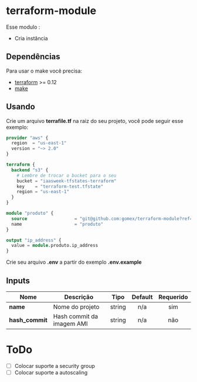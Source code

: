 # terraform-module

Esse modulo :
* Cria instância

## Dependências

Para usar o make você precisa:

 - [terraform](https://www.terraform.io/) >= 0.12
 - [make](https://www.gnu.org/software/make/)

## Usando

Crie um arquivo **terrafile.tf** na raiz do seu projeto, você pode seguir esse exemplo:

```terraform
provider "aws" {
  region  = "us-east-1"
  version = "~> 2.0"
}

terraform {
  backend "s3" {
    # Lembre de trocar o bucket para o seu
    bucket = "iaasweek-tfstates-terraform"
    key    = "terraform-test.tfstate"
    region = "us-east-1"
  }
}

module "produto" {
  source                  = "git@github.com:gomex/terraform-module?ref=v0.1"
  name                    = "produto"
}

output "ip_address" {
  value = module.produto.ip_address
}
```

Crie seu arquivo **.env** a partir do exemplo **.env.example**


## Inputs

| **Nome** | **Descrição** | **Tipo** | **Default** | **Requerido** |
|------|-------------|:----:|:-----:|:-----:|
| **name** |  Nome do projeto | string | n/a | sim |
| **hash\_commit** | Hash commit da imagem AMI | string | n/a | não |

# ToDo

- [ ] Colocar suporte a security group
- [ ] Colocar suporte a autoscaling